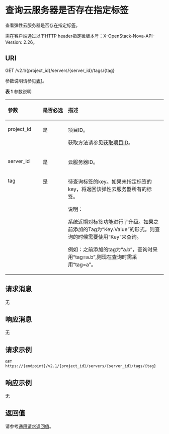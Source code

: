 # 查询云服务器是否存在指定标签<a name="ecs_03_1906"></a>

查看弹性云服务器是否存在指定标签。

需在客户端通过以下HTTP header指定微版本号：X-OpenStack-Nova-API-Version: 2.26。

## URI<a name="zh-cn_topic_0057972841_section26207892"></a>

GET /v2.1/\{project\_id\}/servers/\{server\_id\}/tags/\{tag\}

参数说明请参见[表1](#zh-cn_topic_0057972841_table32475667)。

**表 1**  参数说明

<a name="zh-cn_topic_0057972841_table32475667"></a>
<table><thead align="left"><tr id="zh-cn_topic_0057972841_row44937496"><th class="cellrowborder" valign="top" width="22%" id="mcps1.2.4.1.1"><p id="p5187119"><a name="p5187119"></a><a name="p5187119"></a>参数</p>
</th>
<th class="cellrowborder" valign="top" width="16%" id="mcps1.2.4.1.2"><p id="p17503500"><a name="p17503500"></a><a name="p17503500"></a>是否必选</p>
</th>
<th class="cellrowborder" valign="top" width="62%" id="mcps1.2.4.1.3"><p id="p8497414"><a name="p8497414"></a><a name="p8497414"></a>描述</p>
</th>
</tr>
</thead>
<tbody><tr id="zh-cn_topic_0057972841_row1664874"><td class="cellrowborder" valign="top" width="22%" headers="mcps1.2.4.1.1 "><p id="zh-cn_topic_0057972841_p637140"><a name="zh-cn_topic_0057972841_p637140"></a><a name="zh-cn_topic_0057972841_p637140"></a>project_id</p>
</td>
<td class="cellrowborder" valign="top" width="16%" headers="mcps1.2.4.1.2 "><p id="zh-cn_topic_0057972841_p51608407"><a name="zh-cn_topic_0057972841_p51608407"></a><a name="zh-cn_topic_0057972841_p51608407"></a>是</p>
</td>
<td class="cellrowborder" valign="top" width="62%" headers="mcps1.2.4.1.3 "><p id="p37593705"><a name="p37593705"></a><a name="p37593705"></a>项目ID。</p>
<p id="p1180512217438"><a name="p1180512217438"></a><a name="p1180512217438"></a>获取方法请参见<a href="获取项目ID.md">获取项目ID</a>。</p>
</td>
</tr>
<tr id="zh-cn_topic_0057972841_row41565035"><td class="cellrowborder" valign="top" width="22%" headers="mcps1.2.4.1.1 "><p id="zh-cn_topic_0057972841_p11324657"><a name="zh-cn_topic_0057972841_p11324657"></a><a name="zh-cn_topic_0057972841_p11324657"></a>server_id</p>
</td>
<td class="cellrowborder" valign="top" width="16%" headers="mcps1.2.4.1.2 "><p id="zh-cn_topic_0057972841_p44882061"><a name="zh-cn_topic_0057972841_p44882061"></a><a name="zh-cn_topic_0057972841_p44882061"></a>是</p>
</td>
<td class="cellrowborder" valign="top" width="62%" headers="mcps1.2.4.1.3 "><p id="zh-cn_topic_0057972841_p11568292"><a name="zh-cn_topic_0057972841_p11568292"></a><a name="zh-cn_topic_0057972841_p11568292"></a><span id="text184261617195619"><a name="text184261617195619"></a><a name="text184261617195619"></a>云服务器</span>ID。</p>
</td>
</tr>
<tr id="zh-cn_topic_0057972841_row7149154519295"><td class="cellrowborder" valign="top" width="22%" headers="mcps1.2.4.1.1 "><p id="zh-cn_topic_0057972841_p21503455299"><a name="zh-cn_topic_0057972841_p21503455299"></a><a name="zh-cn_topic_0057972841_p21503455299"></a>tag</p>
</td>
<td class="cellrowborder" valign="top" width="16%" headers="mcps1.2.4.1.2 "><p id="zh-cn_topic_0057972841_p415074512298"><a name="zh-cn_topic_0057972841_p415074512298"></a><a name="zh-cn_topic_0057972841_p415074512298"></a>是</p>
</td>
<td class="cellrowborder" valign="top" width="62%" headers="mcps1.2.4.1.3 "><p id="zh-cn_topic_0057972841_p1415044592918"><a name="zh-cn_topic_0057972841_p1415044592918"></a><a name="zh-cn_topic_0057972841_p1415044592918"></a>待查询标签的key。如果未指定标签的key，将返回该<span id="text1084122016918"><a name="text1084122016918"></a><a name="text1084122016918"></a>弹性云服务器</span>所有的标签。</p>
<div class="note" id="note124521913175616"><a name="note124521913175616"></a><a name="note124521913175616"></a><span class="notetitle"> 说明： </span><div class="notebody"><p id="p1745221311560"><a name="p1745221311560"></a><a name="p1745221311560"></a>系统近期对标签功能进行了升级。如果之前添加的Tag为“Key.Value”的形式，则查询的时候需要使用“Key”来查询。</p>
<p id="p213418685710"><a name="p213418685710"></a><a name="p213418685710"></a>例如：之前添加的tag为“a.b”，查询时采用“tag=a.b”,则现在查询时需采用“tag=a”。</p>
</div></div>
</td>
</tr>
</tbody>
</table>

## 请求消息<a name="zh-cn_topic_0057972841_section34544438"></a>

无

## 响应消息<a name="zh-cn_topic_0057972841_section42464494"></a>

无

## 请求示例<a name="section274565913012"></a>

```
GET https://{endpoint}/v2.1/{project_id}/servers/{server_id}/tags/{tag}
```

## 响应示例<a name="section163001561818"></a>

无

## 返回值<a name="zh-cn_topic_0057972841_ecs_03_0202_section22960139"></a>

请参考[通用请求返回值](通用请求返回值.md)。

